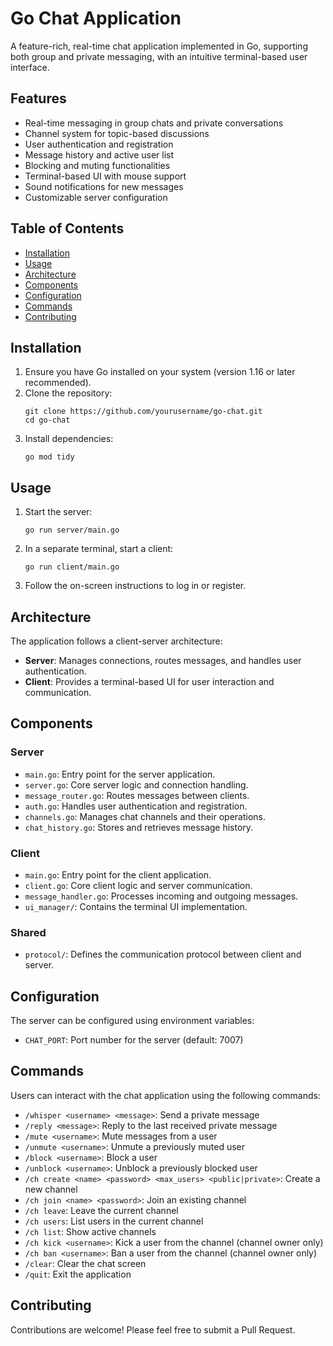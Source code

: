 # Go Chat Application

A feature-rich, real-time chat application implemented in Go, supporting both group and private messaging, with an intuitive terminal-based user interface.

## Features

- Real-time messaging in group chats and private conversations
- Channel system for topic-based discussions
- User authentication and registration
- Message history and active user list
- Blocking and muting functionalities
- Terminal-based UI with mouse support
- Sound notifications for new messages
- Customizable server configuration

## Table of Contents

- [Installation](#installation)
- [Usage](#usage)
- [Architecture](#architecture)
- [Components](#components)
- [Configuration](#configuration)
- [Commands](#commands)
- [Contributing](#contributing)

## Installation

1. Ensure you have Go installed on your system (version 1.16 or later recommended).
2. Clone the repository:
   ```
   git clone https://github.com/yourusername/go-chat.git
   cd go-chat
   ```
3. Install dependencies:
   ```
   go mod tidy
   ```

## Usage

1. Start the server:
   ```
   go run server/main.go
   ```
2. In a separate terminal, start a client:
   ```
   go run client/main.go
   ```
3. Follow the on-screen instructions to log in or register.

## Architecture

The application follows a client-server architecture:

- **Server**: Manages connections, routes messages, and handles user authentication.
- **Client**: Provides a terminal-based UI for user interaction and communication.

## Components

### Server

- `main.go`: Entry point for the server application.
- `server.go`: Core server logic and connection handling.
- `message_router.go`: Routes messages between clients.
- `auth.go`: Handles user authentication and registration.
- `channels.go`: Manages chat channels and their operations.
- `chat_history.go`: Stores and retrieves message history.

### Client

- `main.go`: Entry point for the client application.
- `client.go`: Core client logic and server communication.
- `message_handler.go`: Processes incoming and outgoing messages.
- `ui_manager/`: Contains the terminal UI implementation.

### Shared

- `protocol/`: Defines the communication protocol between client and server.

## Configuration

The server can be configured using environment variables:

- `CHAT_PORT`: Port number for the server (default: 7007)

## Commands

Users can interact with the chat application using the following commands:

- `/whisper <username> <message>`: Send a private message
- `/reply <message>`: Reply to the last received private message
- `/mute <username>`: Mute messages from a user
- `/unmute <username>`: Unmute a previously muted user
- `/block <username>`: Block a user
- `/unblock <username>`: Unblock a previously blocked user
- `/ch create <name> <password> <max_users> <public|private>`: Create a new channel
- `/ch join <name> <password>`: Join an existing channel
- `/ch leave`: Leave the current channel
- `/ch users`: List users in the current channel
- `/ch list`: Show active channels
- `/ch kick <username>`: Kick a user from the channel (channel owner only)
- `/ch ban <username>`: Ban a user from the channel (channel owner only)
- `/clear`: Clear the chat screen
- `/quit`: Exit the application

## Contributing

Contributions are welcome! Please feel free to submit a Pull Request.
